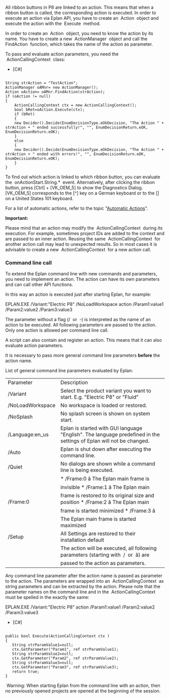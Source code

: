 All ribbon buttons in P8 are linked to an action. This means that when a ribbon button is called, the corresponding action is executed. In order to execute an action via Eplan API, you have to create an  Action  object and execute the action with the  Execute  method.

In order to create an  Action  object, you need to know the action by its name. You have to create a new  ActionManager  object and call the  FindAction  function, which takes the name of the action as parameter.

To pass and evaluate action parameters, you need the  ActionCallingContext  class:

* [C#]


```

String strAction = "TestAction";
ActionManager oAMnr= new ActionManager();
Action oAction= oAMnr.FindAction(strAction);
if (oAction != null)
{
    ActionCallingContext ctx = new ActionCallingContext();
    bool bRet=oAction.Execute(ctx);
    if (bRet)
    {               
    new Decider().Decide(EnumDecisionType.eOkDecision, "The Action " + strAction + " ended successfully!", "", EnumDecisionReturn.eOK, EnumDecisionReturn.eOK);
    }
    else
    {
    new Decider().Decide(EnumDecisionType.eOkDecision, "The Action " + strAction + " ended with errors!", "", EnumDecisionReturn.eOK, EnumDecisionReturn.eOK);
    }
}
```


To find out which action is linked to which ribbon button, you can evaluate the  onActionStart.String.\*  event. Alternatively, after clicking the ribbon button, press [Ctrl] + [VK\_OEM\_5] to show the Diagnostics Dialog. [VK\_OEM\_5] corresponds to the [^] key on a German keyboard or to the [\] on a United States 101 keyboard.

For a list of automatic actions, refer to the topic "[Automatic Actions](AutomaticActions.html)".

**Important:**

Please mind that an action may modify the  ActionCallingContext  during its execution. For example, sometimes project IDs are added to the context and are passed to an inner action. Reusing the same  ActionCallingContext  for another action call may lead to unexpected results. So in most cases it is advisable to create a new  ActionCallingContext  for a new action call.

### Command line call

To extend the Eplan command line with new commands and parameters, you need to implement an action. The action can have its own parameters and can call other API functions.

In this way an action is executed just after starting Eplan, for example:

EPLAN.EXE /Variant:"Electric P8" /NoLoadWorkspace action /Param1:value1 /Param2:value2 /Param3:value3 

The parameter without a flag (/  or  -) is interpreted as the name of an action to be executed. All following parameters are passed to the action. Only one action is allowed per command line call.

A script can also contain and register an action. This means that it can also evaluate action parameters.

It is necessary to pass more general command line parameters **before** the action name.

List of general command line parameters evaluated by Eplan:

|  |  |
| --- | --- |
| Parameter | Description |
| /Variant | Select the product variant you want to start. E.g. "Electric P8" or "Fluid" |
| /NoLoadWorkspace | No workspace is loaded or restored. |
| /NoSplash | No splash screen is shown on system start. |
| /Language:en\_us | Eplan is started with GUI language "English". The language predefined in the settings of Eplan will not be changed. |
| /Auto | Eplan is shut down after executing the command line. |
| /Quiet | No dialogs are shown while a command line is being executed. |
| /Frame:0 | * /Frame:0 â The Eplan main frame is invisible * /Frame:1 â The Eplan main frame is restored to its original size and position * /Frame:2 â The Eplan main frame is started minimized * /Frame:3 â The Eplan main frame is started maximized |
| /Setup | All Settings are restored to their installation default |
| <action name> | The action will be executed, all following parameters (starting with  /  or  â) are passed to the action as parameters. |

Any command line parameter after the action name is passed as parameter to the action. The parameters are wrapped into an  ActionCallingContext  as string parameters and can be extracted by the action. Please note that the parameter names on the command line and in the  ActionCallingContext  must be spelled in the exactly the same:

EPLAN.EXE /Variant:"Electric P8" action /Param1:value1 /Param2:value2 /Param3:value3 

* [C#]


```

public bool Execute(ActionCallingContext ctx )
{
   String strParamValue1=null;
   ctx.GetParameter("Param1", ref strParamValue1);
   String strParamValue2=null;
   ctx.GetParameter("Param2", ref strParamValue2);
   String strParamValue3=null;
   ctx.GetParameter("Param3", ref strParamValue3);
   return true;
}
```


 Warning: When starting Eplan from the command line with an action, then no previously opened projects are opened at the beginning of the session.

